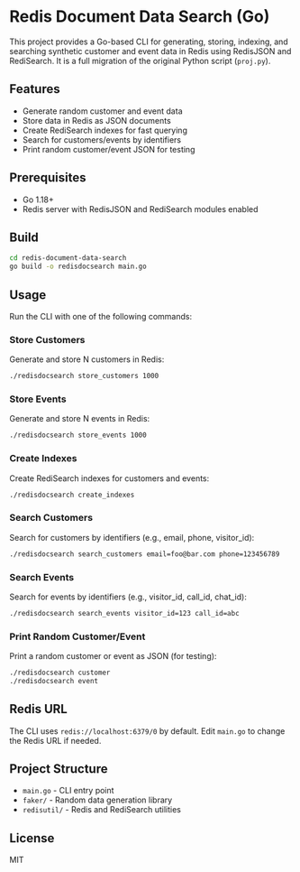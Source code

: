 # Redis Document Data Search (Go)

This project provides a Go-based CLI for generating, storing, indexing, and searching synthetic customer and event data in Redis using RedisJSON and RediSearch. It is a full migration of the original Python script (`proj.py`).

## Features
- Generate random customer and event data
- Store data in Redis as JSON documents
- Create RediSearch indexes for fast querying
- Search for customers/events by identifiers
- Print random customer/event JSON for testing

## Prerequisites
- Go 1.18+
- Redis server with RedisJSON and RediSearch modules enabled

## Build
```sh
cd redis-document-data-search
go build -o redisdocsearch main.go
```

## Usage
Run the CLI with one of the following commands:

### Store Customers
Generate and store N customers in Redis:
```sh
./redisdocsearch store_customers 1000
```

### Store Events
Generate and store N events in Redis:
```sh
./redisdocsearch store_events 1000
```

### Create Indexes
Create RediSearch indexes for customers and events:
```sh
./redisdocsearch create_indexes
```

### Search Customers
Search for customers by identifiers (e.g., email, phone, visitor_id):
```sh
./redisdocsearch search_customers email=foo@bar.com phone=123456789
```

### Search Events
Search for events by identifiers (e.g., visitor_id, call_id, chat_id):
```sh
./redisdocsearch search_events visitor_id=123 call_id=abc
```

### Print Random Customer/Event
Print a random customer or event as JSON (for testing):
```sh
./redisdocsearch customer
./redisdocsearch event
```

## Redis URL
The CLI uses `redis://localhost:6379/0` by default. Edit `main.go` to change the Redis URL if needed.

## Project Structure
- `main.go` - CLI entry point
- `faker/` - Random data generation library
- `redisutil/` - Redis and RediSearch utilities

## License
MIT
